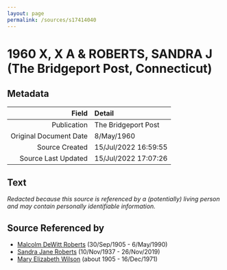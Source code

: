 ```yaml
---
layout: page
permalink: /sources/s17414040
---
```


# 1960 X, X A & ROBERTS, SANDRA J (The Bridgeport Post, Connecticut)

## Metadata
Field | Detail
---:|:---
Publication | The Bridgeport Post
Original Document Date | 8/May/1960
Source Created | 15/Jul/2022 16:59:55
Source Last Updated | 15/Jul/2022 17:07:26

## Text

_Redacted because this source is referenced by a (potentially) living person and may contain personally identifiable information._

## Source Referenced by

* [Malcolm DeWitt Roberts](../people/@21721539@-malcolm-dewitt-roberts-b1905-9-30-d1990-5-6.md) (30/Sep/1905 - 6/May/1990)
* [Sandra Jane Roberts](../people/@40000604@-sandra-jane-roberts-b1937-11-10-d2019-11-26.md) (10/Nov/1937 - 26/Nov/2019)
* [Mary Elizabeth Wilson](../people/@99819804@-mary-elizabeth-wilson-b1905-d1971-12-16.md) (about 1905 - 16/Dec/1971)
